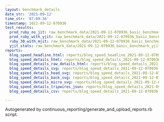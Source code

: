 ```yaml
---
layout: benchmark_details
date_str: '2021-09-12'
time_str: '07:09:36'
timestamp: 2021-09-12-070936
test_results:
  prod_ruby_no_jit: raw_benchmark_data/2021-09-12-070936_basic_benchmark_prod_ruby_no_jit.json
  prod_ruby_with_yjit: raw_benchmark_data/2021-09-12-070936_basic_benchmark_prod_ruby_with_yjit.json
  ruby_30_with_mjit: raw_benchmark_data/2021-09-12-070936_basic_benchmark_ruby_30_with_mjit.json
  yjit_stats: raw_benchmark_data/2021-09-12-070936_basic_benchmark_yjit_stats.json
reports:
  blog_speed_headline_html: reports/blog_speed_headline_2021-09-12-070936.html
  blog_speed_details_html: reports/blog_speed_details_2021-09-12-070936.html
  blog_speed_details_raw_details_html: reports/blog_speed_details_2021-09-12-070936.raw_details.html
  blog_speed_details_svg: reports/blog_speed_details_2021-09-12-070936.svg
  blog_speed_details_head_svg: reports/blog_speed_details_2021-09-12-070936.head.svg
  blog_speed_details_back_svg: reports/blog_speed_details_2021-09-12-070936.back.svg
  blog_speed_details_micro_svg: reports/blog_speed_details_2021-09-12-070936.micro.svg
  blog_speed_details_tripwires_json: reports/blog_speed_details_2021-09-12-070936.tripwires.json
  blog_speed_details_csv: reports/blog_speed_details_2021-09-12-070936.csv

---
```

Autogenerated by continuous_reporting/generate_and_upload_reports.rb script.
